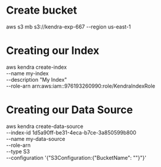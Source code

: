 # Create bucket

aws s3 mb s3://kendra-exp-667 --region us-east-1

# Creating our Index

aws kendra create-index \
--name my-index \
--description "My Index" \
--role-arn arn:aws:iam::976193260990:role/KendraIndexRole

# Creating our Data Source 

aws kendra create-data-source \
--index-id 1d5a90ff-be31-4eca-b7ce-3a850599b800 \
--name my-data-source\
--role-arn \
--type S3 \
--configuration '{"S3Configuration:{"BucketName": ""}"}'
